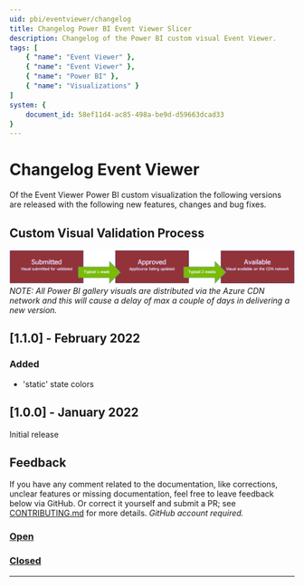 ```yaml
---
uid: pbi/eventviewer/changelog
title: Changelog Power BI Event Viewer Slicer
description: Changelog of the Power BI custom visual Event Viewer.
tags: [
    { "name": "Event Viewer" },
    { "name": "Event Viewer" }, 
    { "name": "Power BI" },
    { "name": "Visualizations" }
]
system: {
    document_id: 58ef11d4-ac85-498a-be9d-d59663dcad33
}
---
```

# Changelog Event Viewer

Of the Event Viewer Power BI custom visualization the following versions are released with the following new features, changes and bug fixes.

## Custom Visual Validation Process
![Custom Visual Validation Process](images/ValidationProcess.png)
*NOTE: All Power BI gallery visuals are distributed via the Azure CDN network and this will cause a delay of max a couple of days in delivering a new version.*

## [1.1.0] - February 2022

### Added

- 'static' state colors

## [1.0.0] - January 2022

Initial release

## Feedback

If you have any comment related to the documentation, like corrections, unclear features or missing documentation, feel free to leave feedback below via GitHub. Or correct it yourself and submit a PR; see [CONTRIBUTING.md](https://github.com/liprec/azurebi-docs/blob/master/.github/CONTRIBUTING.md) for more details.
*GitHub account required.*

### [**Open**](#tab/docs-open)

### [**Closed**](#tab/docs-closed)

***
